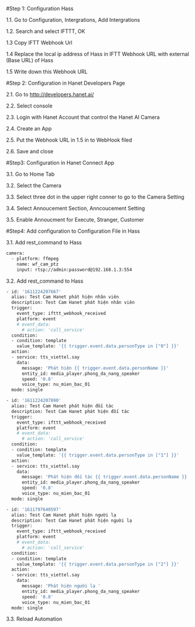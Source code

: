 #Step 1: Configuration Hass

1.1. Go to Configuration, Intergrations, Add Intergrations

1.2. Search and select IFTTT, OK

1.3 Copy IFTT Webhook Url

1.4 Replace the local ip address of Hass in IFTT Webhook URL with external (Base URL) of Hass

1.5 Write down this Webhook URL

#Step 2: Configuration in Hanet Developers Page

2.1. Go to http://developers.hanet.ai/

2.2. Select console

2.3. Login with Hanet Account that control the Hanet AI Camera

2.4. Create an App

2.5. Put the Webhook URL in 1.5 in to WebHook filed

2.6. Save and close 

#Step3: Configuration in Hanet Connect App

3.1. Go to Home Tab

3.2. Select the Camera

3.3. Select three dot in the upper right conner to go to the Camera Setting

3.4. Select Annoucement Section, Anncoucement Setting

3.5. Enable Annoucment for Execute, Stranger, Customer

#Step4: Add configuration to Configuration File in Hass

3.1. Add rest_command to Hass
```sh
camera:
  - platform: ffmpeg
    name: wf_cam_ptz
    input: rtsp://admin:password@192.168.1.3:554     
```
3.2. Add rest_command to Hass
```sh
- id: '1611224207667'
  alias: Test Cam Hanet phát hiện nhân viên
  description: Test Cam Hanet phát hiện nhân viên
  trigger:
    event_type: ifttt_webhook_received
    platform: event
    # event_data:
      # action: 'call_service'
  condition:
  - condition: template
    value_template: '{{ trigger.event.data.personType in ["0"] }}'
  action:
  - service: tts_viettel.say
    data:
      message: 'Phát hiện {{ trigger.event.data.personName }}'      
      entity_id: media_player.phong_da_nang_speaker
      speed: '0.8'
      voice_type: nu_mien_bac_01
  mode: single 

- id: '1611224207890'
  alias: Test Cam Hanet phát hiện đối tác
  description: Test Cam Hanet phát hiện đối tác
  trigger:
    event_type: ifttt_webhook_received
    platform: event
    # event_data:
      # action: 'call_service'
  condition:
  - condition: template
    value_template: '{{ trigger.event.data.personType in ["1"] }}'
  action:
  - service: tts_viettel.say
    data:
      message: 'Phát hiện đối tác {{ trigger.event.data.personName }} '      
      entity_id: media_player.phong_da_nang_speaker
      speed: '0.8'
      voice_type: nu_mien_bac_01
  mode: single 

- id: '1611797640597'
  alias: Test Cam Hanet phát hiện người lạ
  description: Test Cam Hanet phát hiện người lạ
  trigger:
    event_type: ifttt_webhook_received
    platform: event
    # event_data:
      # action: 'call_service'
  condition:
  - condition: template
    value_template: '{{ trigger.event.data.personType in ["2"] }}'
  action:
  - service: tts_viettel.say
    data:
      message: 'Phát hiện người lạ '      
      entity_id: media_player.phong_da_nang_speaker
      speed: '0.8'
      voice_type: nu_mien_bac_01
  mode: single 
  ```
3.3. Reload Automation


